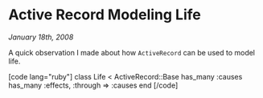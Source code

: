 # Active Record Modeling Life

<cite>January 18th, 2008</cite>

A quick observation I made about how `ActiveRecord` can be used to model life.

[code lang="ruby"]
class Life < ActiveRecord::Base
  has_many :causes
  has_many :effects, :through => :causes
end
[/code]
